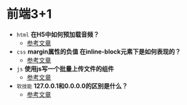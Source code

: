 
# 前端3+1
- `html` **在H5中如何预加载音频？**
    - [参考文章](https://www.cnblogs.com/cai-yu-candice/p/9142729.html)
- `css` **margin属性的负值 在inline-block元素下是如何表现的？**
    - [参考文章](https://blog.csdn.net/weixin_38912024/article/details/88837111)
- `js` **使用js写一个批量上传文件的组件**
    - [参考文章](https://www.cnblogs.com/chengpanpan/p/7074794.html)
- `软技能` **127.0.0.1和0.0.0.0的区别是什么？**
    - [参考文章](https://www.rongsoft.com/article/2020/03/041451319734/)
